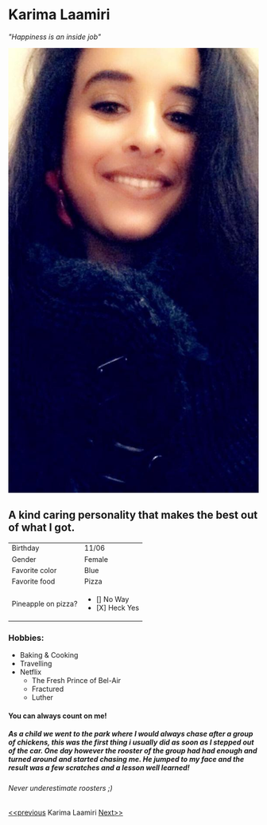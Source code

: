 # Karima Laamiri
_"Happiness is an inside job"_

![My photo](https://github.com/karimawd/markdown/blob/master/photo.jpg)
## A kind caring personality that makes the best out of what I got.
| | |
 ---|---| 
 Birthday | 11/06 | 
|Gender| Female 
|Favorite color|Blue 
|Favorite food | Pizza 
| Pineapple on pizza? | <ul><li>[] No Way</li><li>[X] Heck Yes</li></ul>|
### Hobbies:
* Baking & Cooking
* Travelling
* Netflix
    * The Fresh Prince of Bel-Air
    * Fractured
    * Luther
#### You can always count on me! 
##### As a child we went to the park where I would always chase after a group of chickens, this was the first thing i usually did as soon as I stepped out of the car. One day however the rooster of the group had had enough and turned around and started chasing me. He jumped to my face and the result was a few scratches and a lesson well learned!
###### Never underestimate roosters ;)
[<<previous](https://github.com/jeremiaverhulst/challenge-markdown)  Karima Laamiri  [Next>>](https://github.com/kkckushal/Kushal-KC)
